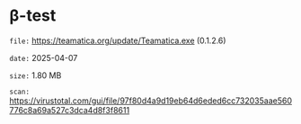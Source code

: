 β-test
=============

`file:` https://teamatica.org/update/Teamatica.exe (0.1.2.6)

`date:` 2025-04-07

`size:` 1.80 MB

`scan:` https://virustotal.com/gui/file/97f80d4a9d19eb64d6eded6cc732035aae560776c8a69a527c3dca4d8f3f8611